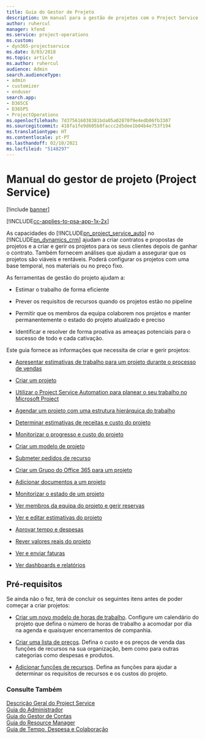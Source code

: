 ```yaml
---
title: Guia do Gestor de Projeto
description: Um manual para a gestão de projetos com o Project Service
author: ruhercul
manager: kfend
ms.service: project-operations
ms.custom:
- dyn365-projectservice
ms.date: 8/03/2018
ms.topic: article
ms.author: ruhercul
audience: Admin
search.audienceType:
- admin
- customizer
- enduser
search.app:
- D365CE
- D365PS
- ProjectOperations
ms.openlocfilehash: 7d375616038381bda05a02870f9e4edb06fb3307
ms.sourcegitcommit: 418fa1fe9d605b8faccc2d5dee1b04b4e753f194
ms.translationtype: HT
ms.contentlocale: pt-PT
ms.lasthandoff: 02/10/2021
ms.locfileid: "5148297"
---
```

# <a name="project-manager-guide-project-service"></a>Manual do gestor de projeto (Project Service)

[!include [banner](../includes/psa-now-project-operations.md)]

[!INCLUDE[cc-applies-to-psa-app-1x-2x](../includes/cc-applies-to-psa-app-1x-2x.md)]

As capacidades do [!INCLUDE[pn_project_service_auto](../includes/pn-project-service-auto.md)] no [!INCLUDE[pn_dynamics_crm](../includes/pn-dynamics-crm.md)] ajudam a criar contratos e propostas de projetos e a criar e gerir os projetos para os seus clientes depois de ganhar o contrato. Também fornecem análises que ajudam a assegurar que os projetos são viáveis e rentáveis. Poderá configurar os projetos com uma base temporal, nos materiais ou no preço fixo.  
  
 As ferramentas de gestão do projeto ajudam a:  
  
-   Estimar o trabalho de forma eficiente  
  
-   Prever os requisitos de recursos quando os projetos estão no pipeline  
  
-   Permitir que os membros da equipa colaborem nos projetos e manter permanentemente o estado do projeto atualizado e preciso  
  
-   Identificar e resolver de forma proativa as ameaças potenciais para o sucesso de todo e cada cativação.  
  
Este guia fornece as informações que necessita de criar e gerir projetos:  
  
-   [Apresentar estimativas de trabalho para um projeto durante o processo de vendas](../psa/provide-estimates-project-during-sales-process.md)  
  
-   [Criar um projeto](../psa/create-project.md)  
  
-   [Utilizar o Project Service Automation para planear o seu trabalho no Microsoft Project](../psa/add-plan-work-microsoft-project.md)  
  
-   [Agendar um projeto com uma estrutura hierárquica do trabalho](../psa/schedule-project-work-breakdown-structure.md)  
  
-   [Determinar estimativas de receitas e custo do projeto](../psa/determine-project-cost-revenue-estimates.md)  
  
-   [Monitorizar o progresso e custo do projeto](../psa/track-project-progress-cost.md)  
  
-   [Criar um modelo de projeto](../psa/create-project-template.md)  
  
-   [Submeter pedidos de recurso](../psa/submit-resource-requests.md)  
  
-   [Criar um Grupo do Office 365 para um projeto](../psa/create-office-365-group-project.md)  
  
-   [Adicionar documentos a um projeto](../psa/add-documents-project.md)  
  
-   [Monitorizar o estado de um projeto](../psa/track-project-status.md)  
  
-   [Ver membros da equipa do projeto e gerir reservas](../psa/view-project-team-members-manage-bookings.md)  
  
-   [Ver e editar estimativas do projeto](../psa/view-edit-project-estimates.md)  
  
-   [Aprovar tempo e despesas](../psa/approve-time-expenses.md)  
  
-   [Rever valores reais do projeto](../psa/review-project-actuals.md)  
  
-   [Ver e enviar faturas](../psa/view-send-invoices.md)  
  
-   [Ver dashboards e relatórios](../psa/view-dashboards-reports.md)  
  
## <a name="prerequisites"></a>Pré-requisitos  
 Se ainda não o fez, terá de concluir os seguintes itens antes de poder começar a criar projetos:  
  
-   [Criar um novo modelo de horas de trabalho](../psa/create-work-hours-template.md). Configure um calendário do projeto que defina o número de horas de trabalho a acomodar por dia na agenda e quaisquer encerramentos de companhia.  
  
-   [Criar uma lista de preços](../psa/create-price-list.md). Defina o custo e os preços de venda das funções de recursos na sua organização, bem como para outras categorias como despesas e produtos.  
  
-   [Adicionar funções de recursos](../psa/add-resource-roles.md). Defina as funções para ajudar a determinar os requisitos de recursos e os custos do projeto.  
  
### <a name="see-also"></a>Consulte Também  
 [Descrição Geral do Project Service](../psa/overview.md)   
 [Guia do Administrador](../psa/admin-guide.md)   
 [Guia do Gestor de Contas](../psa/account-manager-guide.md)   
 [Guia do Resource Manager](../psa/resource-manager-guide.md)   
 [Guia de Tempo, Despesa e Colaboração](../psa/time-expense-collaboration-guide.md)

